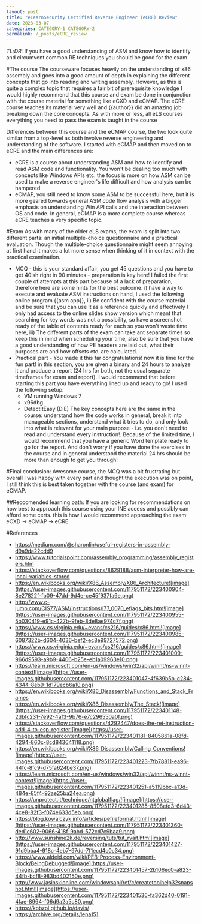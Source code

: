 ```yaml
---
layout: post
title: "eLearnSecurity Certified Reverse Engineer (eCRE) Review"
date: 2023-03-07
categories: CATEGORY-1 CATEGORY-2
permalink: /_posts/eCRE_review
---
```


*TL;DR:* If you have a good understanding of ASM and know how to identify and circumvent common RE techniques you should be good for the exam

#The course
The courseware focuses heavily on the understanding of x86 assembly and goes into a good amount of depth in explaining the different concepts that go into reading and writing assembly. However, as this is quite a complex topic that requires a fair bit of prerequisite knowledge I would highly recommend that this course and exam be done in conjunction with the course material for something like eCXD and eCMAP. The eCRE course teaches its material very well and {{author}} did an amazing job breaking down the core concepts. As with more or less, all eLS courses everything you need to pass the exam is taught in the course

Differences between this course and the eCMAP course, the two look quite similar from a top-level as both involve reverse engineering and understanding of the software. I started with eCMAP and then moved on to eCRE and the main differences are:
- eCRE is a course about understanding ASM and how to identify and read ASM code and functionality. You won't be dealing too much with concepts like Windows APIs etc. the focus is more on how ASM can be used to make a reverse engineer's life difficult and how analysis can be hampered
- eCMAP, you still need to know some ASM to be successful here, but it is more geared towards general ASM code flow analysis with a bigger emphasis on understanding Win API calls and the interaction between OS and code.
In general, eCMAP is a more complete course whereas eCRE teaches a very specific topic.

#Exam
As with many of the older eLS exams, the exam is split into two different parts: an initial multiple-choice questionnaire and a practical evaluation. Though the multiple-choice questionnaire might seem annoying at first hand it makes a lot more sense when thinking of it in context with the practical examination.

- MCQ - this is your standard affair, you get 45 questions and you have to get 40ish right in 90 minutes - preparation is key here! I failed the first couple of attempts at this part because of a lack of preparation, therefore here are some hints for the best outcome: i) have a way to execute and evaluate ASM instructions on hand, I used the following online program {{asm app}}, ii) Be confident with the course material and be sure that you can use it as a reference quickly and effectively I only had access to the online slides show version which meant that searching for key words was not a possibility, so have a screenshot ready of the table of contents ready for each so you won't waste time here, iii) The different parts of the exam can take ant separate times so keep this in mind when scheduling your time, also be sure that you have a good understanding of how PE headers are laid out, what their purposes are and how offsets etc. are calculated.
- Practical part - You made it this far congratulations! now it is time for the fun part! in this section, you are given a binary and 24 hours to analyze it and produce a report (24 hrs for both, not the usual separate timeframes for exam and report). I would recommend that before starting this part you have everything lined up and ready to go! I used the following setup:
	- VM running Windows 7
	- x96dbg
	- DetectItEasy (DiE)
The key concepts here are the same in the course: understand how the code works in general, break it into manageable sections, understand what it tries to do, and only look into what is relevant for your main purpose - i.e. you don't need to read and understand every instruction!. Because of the limited time, I would recommend that you have a generic Word template ready to go for the report. And don't worry if you have done the exercises in the course and in general understood the material 24 hrs should be more than enough to get you through!

#Final conclusion:
Awesome course, the MCQ was a bit frustrating but overall I was happy with every part and thought the execution was on point, I still think this is best taken together with the course (and exam) for eCMAP.

##Reccomended learning path:
If you are looking for recommendations on how best to approach this course using your INE access and possibly can afford some certs. this is how I would recommend approaching the exam:
eCXD -> eCMAP -> eCRE

#References
- https://medium.com/@sharonlin/useful-registers-in-assembly-d9a9da22cdd9
- https://www.tutorialspoint.com/assembly_programming/assembly_registers.htm
- https://stackoverflow.com/questions/8629188/asm-interpreter-how-are-local-variables-stored
- https://en.wikibooks.org/wiki/X86_Assembly/X86_Architecture![image](https://user-images.githubusercontent.com/117951172/223400904-8e27822f-fb09-47dd-9d4e-ce45f937fa6e.png)
- http://www.c-jump.com/CIS77/ASM/Instructions/I77_0070_eflags_bits.htm![image](https://user-images.githubusercontent.com/117951172/223400955-5b030419-e91c-427b-9feb-8de8ae974c7f.png)
- https://www.cs.virginia.edu/~evans/cs216/guides/x86.html![image](https://user-images.githubusercontent.com/117951172/223400985-6087322b-d604-4036-bef2-ec8e99727572.png)
- https://www.cs.virginia.edu/~evans/cs216/guides/x86.html![image](https://user-images.githubusercontent.com/117951172/223401009-966d9593-a9b9-4406-b25e-eb1a09963e10.png)
- https://learn.microsoft.com/en-us/windows/win32/api/winnt/ns-winnt-context![image](https://user-images.githubusercontent.com/117951172/223401047-4f639b5b-c284-4344-8eb9-1d179ecb6a10.png)
- https://en.wikibooks.org/wiki/X86_Disassembly/Functions_and_Stack_Frames
- https://en.wikibooks.org/wiki/X86_Disassembly/The_Stack![image](https://user-images.githubusercontent.com/117951172/223401148-2dbfc231-7e92-4af3-9b76-e7c296550a0f.png)
- https://stackoverflow.com/questions/4292447/does-the-ret-instruction-add-4-to-esp-register![image](https://user-images.githubusercontent.com/117951172/223401181-8405861a-08fd-4294-860c-8cd843641118.png)
- https://en.wikibooks.org/wiki/X86_Disassembly/Calling_Conventions![image](https://user-images.githubusercontent.com/117951172/223401223-7fb78811-ea96-44fc-8fc9-d75fa624be37.png)
- https://learn.microsoft.com/en-us/windows/win32/api/winnt/ns-winnt-context![image](https://user-images.githubusercontent.com/117951172/223401251-a5119bbc-a13d-484e-85f4-92ae25ba24ea.png)
- https://unprotect.it/technique/ntglobalflag/![image](https://user-images.githubusercontent.com/117951172/223401285-8508efd3-6d43-4ce8-82f3-f074e633d5eb.png)
- https://blog.kowalczyk.info/articles/pefileformat.html![image](https://user-images.githubusercontent.com/117951172/223401360-ded1c602-9066-418f-9abd-572cd7c9baa9.png)
- http://www.sunshine2k.de/reversing/tuts/tut_rvait.htm![image](https://user-images.githubusercontent.com/117951172/223401427-91d9bba4-918c-4eb7-97dd-7f1ecd4c0c34.png)
- https://www.aldeid.com/wiki/PEB-Process-Environment-Block/BeingDebugged![image](https://user-images.githubusercontent.com/117951172/223401457-2b106ec0-a823-44fb-bcf8-983bd402150e.png)
- http://www.jasinskionline.com/windowsapi/ref/c/createtoolhelp32snapshot.html![image](https://user-images.githubusercontent.com/117951172/223401536-fa362d40-0191-4fae-8964-f06d9a2a5c80.png)
- https://kobzol.github.io/davis/
- https://archive.org/details/lena151
